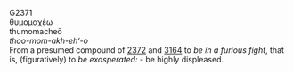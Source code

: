 G2371  
θυμομαχέω  
thumomacheō  
*thoo-mom-akh-eh‘-o*  
From a presumed compound of [2372](g2372) and [3164](g3164) to *be* *in*
*a* *furious* *fight*, that is, (figuratively) to *be* *exasperated:* -
be highly displeased.  
